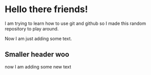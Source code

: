 # Hello there friends!

I am trying to learn how to use git and github so I made this random repository to play around.

Now I am just adding some text.

## Smaller header woo

now I am adding some new text

